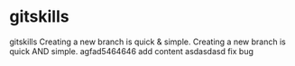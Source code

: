 # gitskills
gitskills
Creating a new branch is quick & simple.
Creating a new branch is quick AND simple.
agfad5464646
add content
asdasdasd
fix bug
